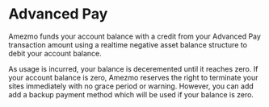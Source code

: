 # Advanced Pay

Amezmo funds your account balance with a credit from your Advanced Pay transaction amount using a realtime negative asset balance structure to debit your account balance.

As usage is incurred, your balance is deceremented until it reaches zero.
If your account balance is zero, Amezmo reserves the right to terminate
your sites immediately with no grace period or warning.
However, you can add add a backup payment method which will be
used if your balance is zero.